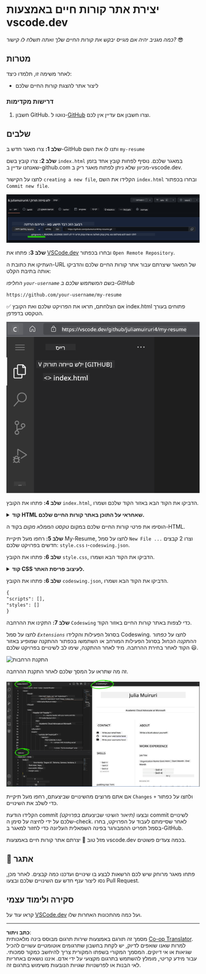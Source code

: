 <!--
CO_OP_TRANSLATOR_METADATA:
{
  "original_hash": "2fcb983b8dbadadb1bc2e97f8c12dac5",
  "translation_date": "2025-08-27T20:42:09+00:00",
  "source_file": "8-code-editor/1-using-a-code-editor/assignment.md",
  "language_code": "he"
}
-->
# יצירת אתר קורות חיים באמצעות vscode.dev

_כמה מגניב יהיה אם מגייס יבקש את קורות החיים שלך ואתה תשלח לו קישור?_ 😎

## מטרות

לאחר משימה זו, תלמדו כיצד:

- ליצור אתר להצגת קורות החיים שלכם

### דרישות מקדימות

1. חשבון GitHub. נווטו ל-[GitHub](https://github.com/) וצרו חשבון אם עדיין אין לכם.

## שלבים

**שלב 1:** צרו מאגר חדש ב-GitHub ותנו לו את השם `my-resume`

**שלב 2:** צרו קובץ בשם `index.html` במאגר שלכם. נוסיף לפחות קובץ אחד בזמן שאנחנו עדיין ב-github.com מכיוון שלא ניתן לפתוח מאגר ריק ב-vscode.dev.

לחצו על הקישור `creating a new file`, הקלידו את השם `index.html` ובחרו בכפתור `Commit new file`.

![יצירת קובץ חדש ב-github.com](../../../../translated_images/new-file-github.com.c886796d800e8056561829a181be1382c5303da9d902d8b2dd82b68a4806e21f.he.png)

**שלב 3:** פתחו את [VSCode.dev](https://vscode.dev) ובחרו בכפתור `Open Remote Repository`.

העתיקו את כתובת ה-URL של המאגר שיצרתם עבור אתר קורות החיים שלכם והדביקו אותה בתיבת הקלט:

_החליפו `your-username` בשם המשתמש שלכם ב-GitHub_

```
https://github.com/your-username/my-resume
```

✅ אם הצלחתם, תראו את הפרויקט שלכם ואת הקובץ index.html פתוחים בעורך הטקסט בדפדפן.

![יצירת קובץ חדש](../../../../translated_images/project-on-vscode.dev.e79815a9a95ee7feac72ebe5c941c91279716be37c575dbdbf2f43bea2c7d8b6.he.png)

**שלב 4:** פתחו את הקובץ `index.html`, הדביקו את הקוד הבא באזור הקוד שלכם ושמרו.

<details>
    <summary><b>קוד HTML שאחראי על התוכן באתר קורות החיים שלכם.</b></summary>
    
        <html>

            <head>
                <link href="style.css" rel="stylesheet">
                <link rel="stylesheet" href="https://cdnjs.cloudflare.com/ajax/libs/font-awesome/5.15.4/css/all.min.css">
                <title>השם שלך כאן!</title>
            </head>
            <body>
                <header id="header">
                    <!-- כותרת קורות חיים עם השם והתפקיד שלך -->
                    <h1>השם שלך כאן!</h1>
                    <hr>
                    התפקיד שלך!
                    <hr>
                </header>
                <main>
                    <article id="mainLeft">
                        <section>
                            <h2>יצירת קשר</h2>
                            <!-- פרטי קשר כולל רשתות חברתיות -->
                            <p>
                                <i class="fa fa-envelope" aria-hidden="true"></i>
                                <a href="mailto:username@domain.top-level domain">כתוב את האימייל שלך כאן</a>
                            </p>
                            <p>
                                <i class="fab fa-github" aria-hidden="true"></i>
                                <a href="github.com/yourGitHubUsername">כתוב את שם המשתמש שלך כאן!</a>
                            </p>
                            <p>
                                <i class="fab fa-linkedin" aria-hidden="true"></i>
                                <a href="linkedin.com/yourLinkedInUsername">כתוב את שם המשתמש שלך כאן!</a>
                            </p>
                        </section>
                        <section>
                            <h2>כישורים</h2>
                            <!-- הכישורים שלך -->
                            <ul>
                                <li>כישור 1!</li>
                                <li>כישור 2!</li>
                                <li>כישור 3!</li>
                                <li>כישור 4!</li>
                            </ul>
                        </section>
                        <section>
                            <h2>השכלה</h2>
                            <!-- ההשכלה שלך -->
                            <h3>כתוב את הקורס שלך כאן!</h3>
                            <p>
                                כתוב את המוסד שלך כאן!
                            </p>
                            <p>
                                תאריך התחלה - תאריך סיום
                            </p>
                        </section>            
                    </article>
                    <article id="mainRight">
                        <section>
                            <h2>אודות</h2>
                            <!-- מידע עליך -->
                            <p>כתוב כמה מילים על עצמך!</p>
                        </section>
                        <section>
                            <h2>ניסיון תעסוקתי</h2>
                            <!-- הניסיון התעסוקתי שלך -->
                            <h3>תפקיד</h3>
                            <p>
                                שם הארגון כאן | חודש התחלה – חודש סיום
                            </p>
                            <ul>
                                    <li>משימה 1 - כתוב מה עשית!</li>
                                    <li>משימה 2 - כתוב מה עשית!</li>
                                    <li>כתוב את התוצאות/השפעת התרומה שלך</li>
                                    
                            </ul>
                            <h3>תפקיד 2</h3>
                            <p>
                                שם הארגון כאן | חודש התחלה – חודש סיום
                            </p>
                            <ul>
                                    <li>משימה 1 - כתוב מה עשית!</li>
                                    <li>משימה 2 - כתוב מה עשית!</li>
                                    <li>כתוב את התוצאות/השפעת התרומה שלך</li>
                                    
                            </ul>
                        </section>
                    </article>
                </main>
            </body>
        </html>
</details>

הוסיפו את פרטי קורות החיים שלכם במקום _טקסט הממלא מקום_ בקוד ה-HTML.

**שלב 5:** רחפו מעל תיקיית My-Resume, לחצו על סמל `New File ...` וצרו 2 קבצים חדשים בפרויקט שלכם: `style.css` ו-`codeswing.json`.

**שלב 6:** פתחו את הקובץ `style.css`, הדביקו את הקוד הבא ושמרו.

<details>
        <summary><b>קוד CSS לעיצוב פריסת האתר.</b></summary>
            
            body {
                font-family: 'Segoe UI', Tahoma, Geneva, Verdana, sans-serif;
                font-size: 16px;
                max-width: 960px;
                margin: auto;
            }
            h1 {
                font-size: 3em;
                letter-spacing: .6em;
                padding-top: 1em;
                padding-bottom: 1em;
            }

            h2 {
                font-size: 1.5em;
                padding-bottom: 1em;
            }

            h3 {
                font-size: 1em;
                padding-bottom: 1em;
            }
            main { 
                display: grid;
                grid-template-columns: 40% 60%;
                margin-top: 3em;
            }
            header {
                text-align: center;
                margin: auto 2em;
            }

            section {
                margin: auto 1em 4em 2em;
            }

            i {
                margin-right: .5em;
            }

            p {
                margin: .2em auto
            }

            hr {
                border: none;
                background-color: lightgray;
                height: 1px;
            }

            h1, h2, h3 {
                font-weight: 100;
                margin-bottom: 0;
            }
            #mainLeft {
                border-right: 1px solid lightgray;
            }
            
</details>

**שלב 6:** פתחו את הקובץ `codeswing.json`, הדביקו את הקוד הבא ושמרו.

    {
    "scripts": [],
    "styles": []
    }

**שלב 7:** התקינו את ההרחבה `Codeswing` כדי לצפות באתר קורות החיים באזור הקוד.

לחצו על סמל _`Extensions`_ בסרגל הפעילות והקלידו Codeswing. לחצו על _כפתור ההתקנה הכחול_ בסרגל הפעילות המורחב או השתמשו בכפתור ההתקנה שמופיע באזור הקוד לאחר בחירת ההרחבה. מיד לאחר ההתקנה, שימו לב לשינויים בפרויקט שלכם 😃.

![התקנת הרחבות](../../../../8-code-editor/images/install-extension.gif)

זה מה שתראו על המסך שלכם לאחר התקנת ההרחבה.

![הרחבת Codeswing בפעולה](../../../../translated_images/after-codeswing-extension-pb.0ebddddcf73b550994947a9084e35e2836c713ae13839d49628e3c764c1cfe83.he.png)

אם אתם מרוצים מהשינויים שביצעתם, רחפו מעל תיקיית `Changes` ולחצו על כפתור `+` כדי לשלב את השינויים.

הקלידו הודעת commit _(תיאור השינוי שביצעתם בפרויקט)_ ובצעו commit לשינויים שלכם על ידי לחיצה על סימן ה-check. לאחר שסיימתם לעבוד על הפרויקט, בחרו בסמל תפריט ההמבורגר בפינה השמאלית העליונה כדי לחזור למאגר ב-GitHub.

מזל טוב 🎉 יצרתם אתר קורות חיים באמצעות vscode.dev בכמה צעדים פשוטים.

## 🚀 אתגר

פתחו מאגר מרוחק שיש לכם הרשאות לבצע בו שינויים ועדכנו כמה קבצים. לאחר מכן, נסו ליצור ענף חדש עם השינויים שלכם ובצעו Pull Request.

## סקירה ולימוד עצמי

קראו עוד על [VSCode.dev](https://code.visualstudio.com/docs/editor/vscode-web?WT.mc_id=academic-0000-alfredodeza) ועל כמה מהתכונות האחרות שלו.

---

**כתב ויתור**:  
מסמך זה תורגם באמצעות שירות תרגום מבוסס בינה מלאכותית [Co-op Translator](https://github.com/Azure/co-op-translator). למרות שאנו שואפים לדיוק, יש לקחת בחשבון שתרגומים אוטומטיים עשויים להכיל שגיאות או אי דיוקים. המסמך המקורי בשפתו המקורית צריך להיחשב כמקור סמכותי. עבור מידע קריטי, מומלץ להשתמש בתרגום מקצועי על ידי אדם. איננו נושאים באחריות לאי הבנות או לפרשנויות שגויות הנובעות משימוש בתרגום זה.